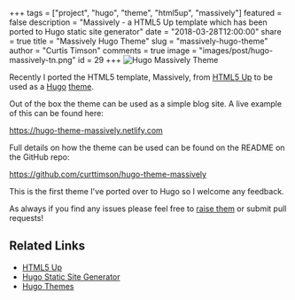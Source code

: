 +++
tags = ["project", "hugo", "theme", "html5up", "massively"]
featured = false
description = "Massively - a HTML5 Up template which has been ported to Hugo static site generator"
date = "2018-03-28T12:00:00"
share = true
title = "Massively Hugo Theme"
slug = "massively-hugo-theme"
author = "Curtis Timson"
comments = true
image = "images/post/hugo-massively-tn.png"
id = 29
+++
![Hugo Massively Theme](/images/post/hugo-massively.png)

Recently I ported the HTML5 template, Massively, from [HTML5 Up](https://html5up.net/) to be used as a [Hugo](https://gohugo.io/) [theme](https://themes.gohugo.io/).

Out of the box the theme can be used as a simple blog site. A live example of this can be found here:

https://hugo-theme-massively.netlify.com

Full details on how the theme can be used can be found on the README on the GitHub repo:

https://github.com/curttimson/hugo-theme-massively

This is the first theme I've ported over to Hugo so I welcome any feedback.

As always if you find any issues please feel free to [raise them](https://github.com/curttimson/hugo-theme-massively/issues/new) or submit pull requests!

## Related Links

- [HTML5 Up](https://html5up.net/)
- [Hugo Static Site Generator](https://gohugo.io/)
- [Hugo Themes](https://themes.gohugo.io/)